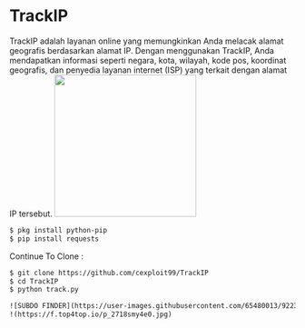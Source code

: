 # TrackIP
TrackIP adalah layanan online yang memungkinkan Anda melacak alamat geografis berdasarkan alamat IP. Dengan menggunakan TrackIP, Anda mendapatkan informasi seperti negara, kota, wilayah, kode pos, koordinat geografis, dan penyedia layanan internet (ISP) yang terkait dengan alamat IP tersebut.
<img src="https://c.top4top.io/p_2472zx3bl0.jpeg" width="250px">

```html
$ pkg install python-pip
$ pip install requests
```
Continue To Clone  :
```html
$ git clone https://github.com/cexploit99/TrackIP
$ cd TrackIP
$ python track.py

![SUBDO FINDER](https://user-images.githubusercontent.com/65480013/92239060-9223df00-eee4-11ea-8684-b2699eb7996a.jpg)
!(https://f.top4top.io/p_2718smy4e0.jpg)
